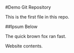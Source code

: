 #Demo Git Repository

This is the first file in this repo.

##Ipsum Below

The quick brown fox ran fast.

Website contents.